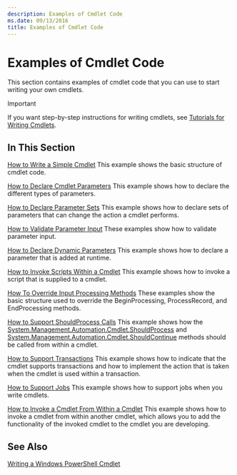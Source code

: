 ```yaml
---
description: Examples of Cmdlet Code
ms.date: 09/13/2016
title: Examples of Cmdlet Code
---
```

# Examples of Cmdlet Code

This section contains examples of cmdlet code that you can use to start writing your own cmdlets.

> [!IMPORTANT]
> If you want step-by-step instructions for writing cmdlets, see [Tutorials for Writing Cmdlets](./tutorials-for-writing-cmdlets.md).

## In This Section

[How to Write a Simple Cmdlet](./how-to-write-a-simple-cmdlet.md)
This example shows the basic structure of cmdlet code.

[How to Declare Cmdlet Parameters](./how-to-declare-cmdlet-parameters.md)
This example shows how to declare the different types of parameters.

[How to Declare Parameter Sets](./how-to-declare-parameter-sets.md)
This example shows how to declare sets of parameters that can change the action a cmdlet performs.

[How to Validate Parameter Input](./how-to-validate-parameter-input.md)
These examples show how to validate parameter input.

[How to Declare Dynamic Parameters](./how-to-declare-dynamic-parameters.md)
This example shows how to declare a parameter that is added at runtime.

[How to Invoke Scripts Within a Cmdlet](./how-to-invoke-scripts-within-a-cmdlet.md)
This example shows how to invoke a script that is supplied to a cmdlet.

[How To Override Input Processing Methods](./how-to-override-input-processing-methods.md)
These examples show the basic structure used to override the BeginProcessing, ProcessRecord, and EndProcessing methods.

[How to Support ShouldProcess Calls](./how-to-request-confirmations.md)
This example shows how the [System.Management.Automation.Cmdlet.ShouldProcess](/dotnet/api/System.Management.Automation.Cmdlet.ShouldProcess) and [System.Management.Automation.Cmdlet.ShouldContinue](/dotnet/api/System.Management.Automation.Cmdlet.ShouldContinue) methods should be called from within a cmdlet.

[How to Support Transactions](./how-to-support-transactions.md)
This example shows how to indicate that the cmdlet supports transactions and how to implement the action that is taken when the cmdlet is used within a transaction.

[How to Support Jobs](./how-to-support-jobs.md)
This example shows how to support jobs when you write cmdlets.

[How to Invoke a Cmdlet From Within a Cmdlet](./how-to-invoke-a-cmdlet-from-within-a-cmdlet.md)
This example shows how to invoke a cmdlet from within another cmdlet, which allows you to add the functionality of the invoked cmdlet to the cmdlet you are developing.

## See Also

[Writing a Windows PowerShell Cmdlet](./writing-a-windows-powershell-cmdlet.md)
